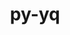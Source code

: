 ---
title: "py-yq"
layout: cache
categories: [package, develop]
meta: {"compilers": ["apple-clang@=16.0.0", "gcc@=10.2.1", "gcc@=10.5.0", "gcc@=13.3.0", "gcc@=7.5.0"], "num_specs": 28, "num_specs_by_stack": {"developer-tools": 4, "developer-tools-aarch64-linux-gnu": 7, "developer-tools-darwin": 8, "developer-tools-manylinux2014": 2, "developer-tools-x86_64_v3-linux-gnu": 7, "root": 28}, "oss": ["centos7", "rhel8", "sequoia", "ubuntu18.04"], "platforms": ["darwin", "linux"], "stacks": ["developer-tools", "developer-tools-aarch64-linux-gnu", "developer-tools-darwin", "developer-tools-manylinux2014", "developer-tools-x86_64_v3-linux-gnu", "root"], "targets": ["aarch64", "x86_64_v3"], "versions": ["2.12.2"]}
spec_details: [{"compiler": "gcc@=7.5.0", "hash": "3xmrowtmg3epu7cxwfw2a6hcjyk656lx", "os": "ubuntu18.04", "platform": "linux", "size": "-", "stacks": ["developer-tools", "root"], "target": "x86_64_v3", "variants": ["build_system=python_pip"], "versions": ["2.12.2"]}, {"compiler": "apple-clang@=16.0.0", "hash": "44ohlkutyb6n6pufv42dvgldbv2xsou7", "os": "sequoia", "platform": "darwin", "size": "-", "stacks": ["developer-tools-darwin", "root"], "target": "aarch64", "variants": ["build_system=python_pip"], "versions": ["2.12.2"]}, {"compiler": "gcc@=7.5.0", "hash": "5ey2wrlaipvcoxuofigc34fzfdfpix36", "os": "ubuntu18.04", "platform": "linux", "size": "-", "stacks": ["developer-tools", "root"], "target": "x86_64_v3", "variants": ["build_system=python_pip"], "versions": ["2.12.2"]}, {"compiler": "apple-clang@=16.0.0", "hash": "5gwynwhkuudauykgjg5rfcayvmfqi6kq", "os": "sequoia", "platform": "darwin", "size": "-", "stacks": ["developer-tools-darwin", "root"], "target": "aarch64", "variants": ["build_system=python_pip"], "versions": ["2.12.2"]}, {"compiler": "gcc@=10.2.1", "hash": "5ynzqu4kvoa3dfq5zmuypx5opuwoxr4l", "os": "centos7", "platform": "linux", "size": "-", "stacks": ["developer-tools-manylinux2014", "root"], "target": "x86_64_v3", "variants": ["build_system=python_pip"], "versions": ["2.12.2"]}, {"compiler": "gcc@=7.5.0", "hash": "73m5fen7wcec5uz2lhsrkfbjzlxonzd6", "os": "ubuntu18.04", "platform": "linux", "size": "-", "stacks": ["developer-tools", "root"], "target": "x86_64_v3", "variants": ["build_system=python_pip"], "versions": ["2.12.2"]}, {"compiler": "apple-clang@=16.0.0", "hash": "755mqle2ysuels3asvdtea6vlqvv7hl6", "os": "sequoia", "platform": "darwin", "size": "-", "stacks": ["developer-tools-darwin", "root"], "target": "aarch64", "variants": ["build_system=python_pip"], "versions": ["2.12.2"]}, {"compiler": "gcc@=10.5.0", "hash": "c5ksk3ars7lvj22csdecqvgxam4sqg2p", "os": "centos7", "platform": "linux", "size": "-", "stacks": ["developer-tools-x86_64_v3-linux-gnu", "root"], "target": "x86_64_v3", "variants": ["build_system=python_pip"], "versions": ["2.12.2"]}, {"compiler": "gcc@=10.5.0", "hash": "fhmptcqswfdzgatbiuzgnhcuktscrksw", "os": "centos7", "platform": "linux", "size": "-", "stacks": ["developer-tools-x86_64_v3-linux-gnu", "root"], "target": "x86_64_v3", "variants": ["build_system=python_pip"], "versions": ["2.12.2"]}, {"compiler": "gcc@=13.3.0", "hash": "fnyro3rftyvaa6fltvw4hhaefp7nntfe", "os": "rhel8", "platform": "linux", "size": "-", "stacks": ["developer-tools-aarch64-linux-gnu", "root"], "target": "aarch64", "variants": ["build_system=python_pip"], "versions": ["2.12.2"]}, {"compiler": "gcc@=10.5.0", "hash": "jj3uppffje7c4mlpxm6tzdto7cejqb5f", "os": "centos7", "platform": "linux", "size": "-", "stacks": ["developer-tools-x86_64_v3-linux-gnu", "root"], "target": "x86_64_v3", "variants": ["build_system=python_pip"], "versions": ["2.12.2"]}, {"compiler": "gcc@=10.5.0", "hash": "kpkesmyjyi5gzbknp5ue5sp2o375jhzz", "os": "centos7", "platform": "linux", "size": "-", "stacks": ["developer-tools-x86_64_v3-linux-gnu", "root"], "target": "x86_64_v3", "variants": ["build_system=python_pip"], "versions": ["2.12.2"]}, {"compiler": "gcc@=13.3.0", "hash": "kwmdc6zr5kekhhz6wmsupe3wspbr4yyl", "os": "rhel8", "platform": "linux", "size": "-", "stacks": ["developer-tools-aarch64-linux-gnu", "root"], "target": "aarch64", "variants": ["build_system=python_pip"], "versions": ["2.12.2"]}, {"compiler": "gcc@=10.5.0", "hash": "l4wvpbt6ynscj7yrzcujl5xxsnemye5n", "os": "centos7", "platform": "linux", "size": "-", "stacks": ["developer-tools-x86_64_v3-linux-gnu", "root"], "target": "x86_64_v3", "variants": ["build_system=python_pip"], "versions": ["2.12.2"]}, {"compiler": "apple-clang@=16.0.0", "hash": "llhm7k4mquswnyotqoulxknc27cqjrtc", "os": "sequoia", "platform": "darwin", "size": "-", "stacks": ["developer-tools-darwin", "root"], "target": "aarch64", "variants": ["build_system=python_pip"], "versions": ["2.12.2"]}, {"compiler": "gcc@=10.5.0", "hash": "lwb5kecco2ajztnbujtgejxinkq43y3d", "os": "centos7", "platform": "linux", "size": "-", "stacks": ["developer-tools-x86_64_v3-linux-gnu", "root"], "target": "x86_64_v3", "variants": ["build_system=python_pip"], "versions": ["2.12.2"]}, {"compiler": "gcc@=10.5.0", "hash": "nfqgjyvvlxq3kffgbafv4uusdchch26h", "os": "centos7", "platform": "linux", "size": "-", "stacks": ["developer-tools-x86_64_v3-linux-gnu", "root"], "target": "x86_64_v3", "variants": ["build_system=python_pip"], "versions": ["2.12.2"]}, {"compiler": "gcc@=13.3.0", "hash": "oczivqa5wqb5hwce3qmbrzjmz33gogum", "os": "rhel8", "platform": "linux", "size": "-", "stacks": ["developer-tools-aarch64-linux-gnu", "root"], "target": "aarch64", "variants": ["build_system=python_pip"], "versions": ["2.12.2"]}, {"compiler": "gcc@=13.3.0", "hash": "otefujupz2nbvpzq22vttib5lblvmilw", "os": "rhel8", "platform": "linux", "size": "-", "stacks": ["developer-tools-aarch64-linux-gnu", "root"], "target": "aarch64", "variants": ["build_system=python_pip"], "versions": ["2.12.2"]}, {"compiler": "gcc@=10.2.1", "hash": "s4j2ova6mdfj2e5ntc6hjrrp7gq3d67c", "os": "centos7", "platform": "linux", "size": "-", "stacks": ["developer-tools-manylinux2014", "root"], "target": "x86_64_v3", "variants": ["build_system=python_pip"], "versions": ["2.12.2"]}, {"compiler": "apple-clang@=16.0.0", "hash": "uirvg4ycy67z5akppzzdnprshfi4ksjy", "os": "sequoia", "platform": "darwin", "size": "-", "stacks": ["developer-tools-darwin", "root"], "target": "aarch64", "variants": ["build_system=python_pip"], "versions": ["2.12.2"]}, {"compiler": "gcc@=13.3.0", "hash": "uvn6do3tfyjsg6oirjd3kzmjmsxivjpc", "os": "rhel8", "platform": "linux", "size": "-", "stacks": ["developer-tools-aarch64-linux-gnu", "root"], "target": "aarch64", "variants": ["build_system=python_pip"], "versions": ["2.12.2"]}, {"compiler": "gcc@=13.3.0", "hash": "xuven532dra4p42ozyaqbuupmymt5syz", "os": "rhel8", "platform": "linux", "size": "-", "stacks": ["developer-tools-aarch64-linux-gnu", "root"], "target": "aarch64", "variants": ["build_system=python_pip"], "versions": ["2.12.2"]}, {"compiler": "apple-clang@=16.0.0", "hash": "y3jcmoxngqlqpklbggba2arlshqp4jt4", "os": "sequoia", "platform": "darwin", "size": "-", "stacks": ["developer-tools-darwin", "root"], "target": "aarch64", "variants": ["build_system=python_pip"], "versions": ["2.12.2"]}, {"compiler": "gcc@=13.3.0", "hash": "yf6zy2v3c2ntjtu5ahkjpdnqsbvrqdem", "os": "rhel8", "platform": "linux", "size": "-", "stacks": ["developer-tools-aarch64-linux-gnu", "root"], "target": "aarch64", "variants": ["build_system=python_pip"], "versions": ["2.12.2"]}, {"compiler": "gcc@=7.5.0", "hash": "yk4a7i664sencfc3zemcjumy4tdnhkwp", "os": "ubuntu18.04", "platform": "linux", "size": "-", "stacks": ["developer-tools", "root"], "target": "x86_64_v3", "variants": ["build_system=python_pip"], "versions": ["2.12.2"]}, {"compiler": "apple-clang@=16.0.0", "hash": "zdzyqlbx77xuyucvmahh6bf6gkcyfriq", "os": "sequoia", "platform": "darwin", "size": "-", "stacks": ["developer-tools-darwin", "root"], "target": "aarch64", "variants": ["build_system=python_pip"], "versions": ["2.12.2"]}, {"compiler": "apple-clang@=16.0.0", "hash": "zne3dkhm22v4fgy6ox5apmk6ona3eaji", "os": "sequoia", "platform": "darwin", "size": "-", "stacks": ["developer-tools-darwin", "root"], "target": "aarch64", "variants": ["build_system=python_pip"], "versions": ["2.12.2"]}]
---